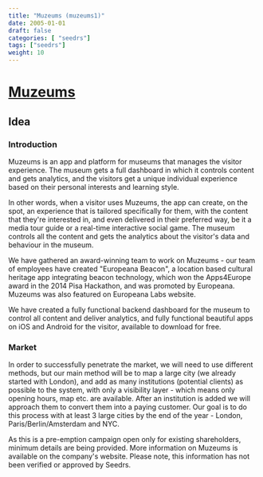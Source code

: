 ```yaml
---
title: "Muzeums (muzeums1)"
date: 2005-01-01
draft: false
categories: [ "seedrs"]
tags: ["seedrs"]
weight: 10
---
```


# [Muzeums](https://www.seedrs.com/muzeums1)

## Idea

### Introduction

Muzeums is an app and platform for museums that manages the visitor experience. The museum gets a full dashboard in which it controls content and gets analytics, and the visitors get a unique individual experience based on their personal interests and learning style.

In other words, when a visitor uses Muzeums, the app can create, on the spot, an experience that is tailored specifically for them,­ with the content that they're interested in, and even delivered in their preferred way, be it a media tour guide or a real-­time interactive social game. The museum controls all the content and gets the analytics about the visitor's data and behaviour in the museum.

We have gathered an award-winning team to work on Muzeums - our team of employees have created "Europeana Beacon", a location based cultural heritage app integrating beacon technology, which won the Apps4Europe award in the 2014 Pisa Hackathon, and was promoted by Europeana. Muzeums was also featured on Europeana Labs website.

We have created a fully functional backend dashboard for the museum to control all content and deliver analytics, and fully functional beautiful apps on iOS and Android for the visitor, available to download for free.

### Market

In order to successfully penetrate the market, we will need to use different methods, but our main method will be to map a large city (we already started with London), and add as many institutions (potential clients) as possible to the system, with only a visibility layer - which means only opening hours, map etc. are available. After an institution is added we will approach them to convert them into a paying customer. Our goal is to do this process with at least 3 large cities by the end of the year - London, Paris/Berlin/Amsterdam and NYC.

As this is a pre-emption campaign open only for existing shareholders, minimum details are being provided. More information on Muzeums is available on the company's website. Please note, this information has not been verified or approved by Seedrs.

